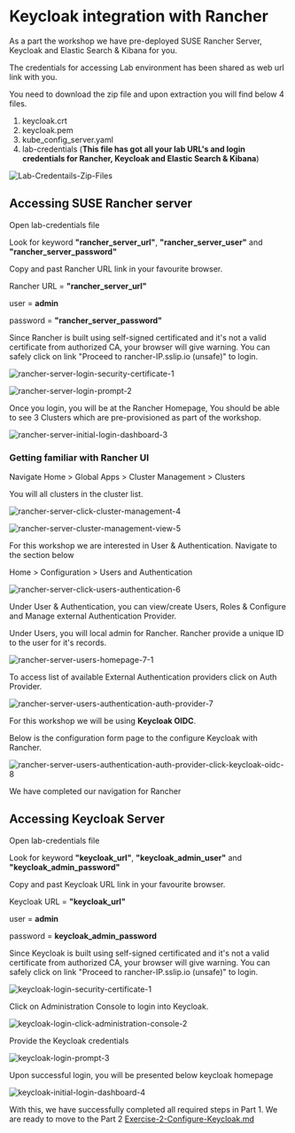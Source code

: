 # Keycloak integration with Rancher

As a part the workshop we have pre-deployed SUSE Rancher Server, Keycloak and Elastic Search & Kibana for you.

The credentials for accessing Lab environment has been shared as web url link with you. 

You need to download the zip file and upon extraction you will find below 4 files.

1. keycloak.crt 
2. keycloak.pem
3. kube_config_server.yaml
4. lab-credentials    (**This file has got all your lab URL's and login credentials for Rancher, Keycloak and Elastic Search & Kibana**)



![Lab-Credentails-Zip-Files](../images/Lab-Credentails-Zip-Files.jpg)

## Accessing SUSE Rancher server

Open lab-credentials file 

Look for keyword **"rancher_server_url"**, **"rancher_server_user"** and **"rancher_server_password"** 

Copy and past Rancher URL link in your favourite browser.

Rancher URL = **"rancher_server_url"**

user = **admin**

password = **"rancher_server_password"**

Since Rancher is built using self-signed certificated and it's not a valid certificate from authorized CA, your browser will give warning. You can safely click on link "Proceed to rancher-IP.sslip.io (unsafe)" to login.

![rancher-server-login-security-certificate-1](../images/rancher-server-login-security-certificate-1-16450745768191.jpg)

![rancher-server-login-prompt-2](../images/rancher-server-login-prompt-2-1645004752972.jpg)

Once you login, you will be at the Rancher Homepage, You should be able to see 3 Clusters which are pre-provisioned as part of the workshop.

![rancher-server-initial-login-dashboard-3](../images/rancher-server-initial-login-dashboard-3-16450749401012.jpg)



### Getting familiar with Rancher UI

Navigate Home > Global Apps > Cluster Management > Clusters

You will all clusters in the cluster list.

![rancher-server-click-cluster-management-4](../images/rancher-server-click-cluster-management-4-16450749715183.jpg)

![rancher-server-cluster-management-view-5](../images/rancher-server-cluster-management-view-5-16450749978104.jpg)

For this workshop we are interested in User & Authentication.  Navigate to the section below

Home > Configuration > Users and Authentication

![rancher-server-click-users-authentication-6](../images/rancher-server-click-users-authentication-6-16450750196325.jpg)

Under User & Authentication, you can view/create Users, Roles & Configure and Manage external Authentication Provider.  

Under Users, you will local admin for Rancher. Rancher provide a unique ID to the user for it's records.

![rancher-server-users-homepage-7-1](../images/rancher-server-users-homepage-7-1.jpg)

To access list of available External Authentication providers click on Auth Provider. 

![rancher-server-users-authentication-auth-provider-7](../images/rancher-server-users-authentication-auth-provider-7.jpg)

For this workshop we will be using **Keycloak OIDC**. 

Below is the configuration form page to the configure Keycloak with Rancher. 

![rancher-server-users-authentication-auth-provider-click-keycloak-oidc-8](../images/rancher-server-users-authentication-auth-provider-click-keycloak-oidc-8-16450758685396.jpg)

We have completed our navigation for Rancher



## Accessing Keycloak Server

Open lab-credentials file 

Look for keyword **"keycloak_url"**, **"keycloak_admin_user"** and **"keycloak_admin_password"**

Copy and past Keycloak URL link in your favourite browser.

Keycloak URL = **"keycloak_url"**

user = **admin**

password = **keycloak_admin_password**

Since Keycloak is built using self-signed certificated and it's not a valid certificate from authorized CA, your browser will give warning. You can safely click on link "Proceed to rancher-IP.sslip.io (unsafe)" to login.

![keycloak-login-security-certificate-1](../images/keycloak-login-security-certificate-1.jpg)

Click on Administration Console to login into Keycloak.

![keycloak-login-click-administration-console-2](../images/keycloak-login-click-administration-console-2.jpg)





Provide the Keycloak credentials



![keycloak-login-prompt-3](../images/keycloak-login-prompt-3.jpg)



Upon successful login, you will be presented below keycloak homepage

![keycloak-initial-login-dashboard-4](../images/keycloak-initial-login-dashboard-4.jpg)



With this, we have successfully completed all required steps in Part 1. We are ready to move to the Part 2 [Exercise-2-Configure-Keycloak.md](./Exercise-2-Configure-Keycloak.md)

